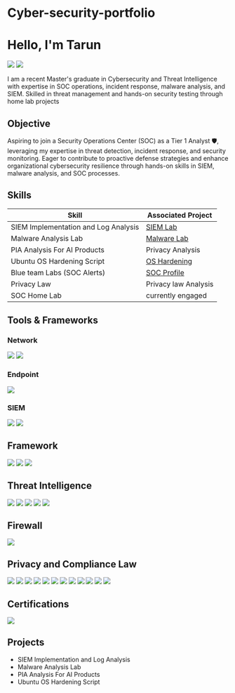 # Cyber-security-portfolio
# Hello, I'm Tarun
<a href="https://www.linkedin.com/in/tarunkalyani"><img src="https://img.shields.io/badge/-LinkedIn-0072b1?&style=for-the-badge&logo=linkedin&logoColor=white" /></a>
<a href="https://app.letsdefend.io/user/tarunkal" target="_blank"><img src="https://img.shields.io/badge/-LetsDefend-0000FF?style=for-the-badge&logo=shield&logoColor=white" /></a>



I am a recent Master's graduate in Cybersecurity and Threat Intelligence with expertise in SOC operations, incident response, malware analysis, and SIEM. Skilled in threat management and hands-on security testing through home lab projects

## Objective
Aspiring to join a Security Operations Center (SOC) as a Tier 1 Analyst 🛡, leveraging my expertise in threat detection, incident response, and security monitoring. Eager to contribute to proactive defense strategies and enhance organizational cybersecurity resilience through hands-on skills in SIEM, malware analysis, and SOC processes.

## Skills

| Skill                                         | Associated Project         |
|-----------------------------------------------|----------------------------|
| SIEM Implementation and Log Analysis          | <a href="https://github.com/Tarunkal/SIEM-Implementation-and-Log-Analysis">SIEM Lab</a>|
| Malware Analysis Lab                          | <a href="https://github.com/Tarunkal/Malware-Analysis-Lab">Malware Lab</a>|
| PIA Analysis For AI Products                  | Privacy Analysis           |
| Ubuntu OS Hardening Script                    |<a href="https://github.com/Shrit-Shah/Linux_OS_Hardening-CIS_Benchmarks">OS Hardening</a> |
| Blue team Labs (SOC Alerts)                   | <a href="https://app.letsdefend.io/user/tarunkal">SOC Profile</a>|
| Privacy Law                                   | Privacy law Analysis      |
| SOC Home Lab                                  | currently engaged         |

## Tools & Frameworks 

### Network
<div>
    <img src="https://img.shields.io/badge/-Wireshark-1679A7?&style=for-the-badge&logo=Wireshark&logoColor=white" />
    <img src="https://img.shields.io/badge/-Zeek-777BB4?&style=for-the-badge&logo=Zeek&logoColor=white" />
</div>

### Endpoint
<div>
    <img src="https://img.shields.io/badge/-Microsoft_Defender_for_Endpoint-00A4EF?&style=for-the-badge&logo=Microsoft&logoColor=white" />

</div>

### SIEM
<div>
    <img src="https://img.shields.io/badge/-Splunk-000000?&style=for-the-badge&logo=Splunk&logoColor=white" />
    <img src="https://img.shields.io/badge/-Elastic-005571?&style=for-the-badge&logo=Elastic&logoColor=white" />
</div>

## Framework  
<div>
    <img src="https://img.shields.io/badge/-MITRE%20ATT%26CK-FFA500?style=for-the-badge&logo=mitre&logoColor=white" />
    <img src="https://img.shields.io/badge/-Cyber%20Kill%20Chain-0078D4?style=for-the-badge&logo=cyber&logoColor=white" />
    <img src="https://img.shields.io/badge/-OWASP%20Top%2010-000000?style=for-the-badge&logo=owasp&logoColor=white" />
</div>

## Threat Intelligence 
<div>
    <img src="https://img.shields.io/badge/-VirusTotal-4285F4?style=for-the-badge&logo=virustotal&logoColor=white" />
    <img src="https://img.shields.io/badge/-ANY.RUN-FF4500?style=for-the-badge&logo=anydesk&logoColor=white" />
    <img src="https://img.shields.io/badge/-Hybrid%20Analysis-8A2BE2?style=for-the-badge&logo=anaconda&logoColor=white" />
    <img src="https://img.shields.io/badge/-CrowdSec-4169E1?style=for-the-badge&logo=shield&logoColor=white" />
    <img src="https://img.shields.io/badge/-Cisco%20Talos-008CFF?style=for-the-badge&logo=cisco&logoColor=white" />
</div>

## Firewall 
<div>
    <img src="https://img.shields.io/badge/-PfSense%20Firewall-0C3552?style=for-the-badge&logo=firewall&logoColor=white" />

</div>


## Privacy and Compliance Law
<div>
    <img src="https://img.shields.io/badge/-GDPR-0052CC?style=for-the-badge&logo=gdpr&logoColor=white" />
    <img src="https://img.shields.io/badge/-NIST-4B0082?style=for-the-badge&logo=gov&logoColor=white" />
    <img src="https://img.shields.io/badge/-HIPAA-008080?style=for-the-badge&logo=healthcare&logoColor=white" />
    <img src="https://img.shields.io/badge/-PHIPA-483D8B?style=for-the-badge&logo=privacy&logoColor=white" />
    <img src="https://img.shields.io/badge/-PIPEDA-800000?style=for-the-badge&logo=law&logoColor=white" />
    <img src="https://img.shields.io/badge/-FIPPA-2F4F4F?style=for-the-badge&logo=gov&logoColor=white" />
    <img src="https://img.shields.io/badge/-Data%20Privacy-808080?style=for-the-badge&logo=shield&logoColor=white" />
    <img src="https://img.shields.io/badge/-GRC-228B22?style=for-the-badge&logo=balance-scale&logoColor=white" />
    <img src="https://img.shields.io/badge/-Privacy%20Act-2E8B57?style=for-the-badge&logo=gov&logoColor=white" />
    <img src="https://img.shields.io/badge/-PCI%20DSS-FF4500?style=for-the-badge&logo=credit-card&logoColor=white" />
    <img src="https://img.shields.io/badge/-CCPA-DC143C?style=for-the-badge&logo=gov&logoColor=white" />
    <img src="https://img.shields.io/badge/-SANS%20Top%2020%20(CIS%20Controls)-4682B4?style=for-the-badge&logo=security&logoColor=white" />
</div>
     
## Certifications
<div>
<img src="https://img.shields.io/badge/-Security%2B-FF0000?&style=for-the-badge&logo=CompTIA&logoColor=white" />
</div>

## Projects
- SIEM Implementation and Log Analysis
- Malware Analysis Lab
- PIA Analysis For AI Products
- Ubuntu OS Hardening Script 
